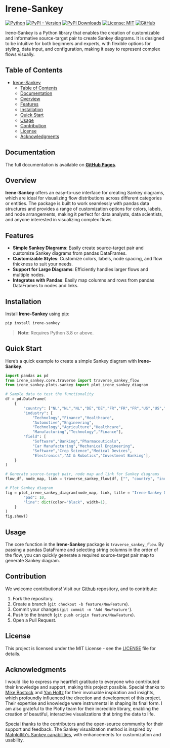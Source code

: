 # Irene-Sankey  

[![Python](https://img.shields.io/badge/Python-3.8%2B-darkcyan)](https://pypi.org/project/irene-sankey/)
[![PyPI - Version](https://img.shields.io/pypi/v/irene-sankey?label=PyPI%20Version&color=green)](https://pypi.org/project/irene-sankey/)
[![PyPI Downloads](https://static.pepy.tech/badge/irene-sankey)](https://pepy.tech/projects/irene-sankey)
[![License: MIT](https://img.shields.io/badge/License-MIT-orange.svg)](https://github.com/fox-techniques/irene-sankey/blob/main/LICENSE)
[![GitHub](https://img.shields.io/badge/GitHub-irene--sankey-181717?logo=github)](https://github.com/fox-techniques/irene-sankey)

 Irene-Sankey is a Python library that enables the creation of customizable and informative source-target pair to create Sankey diagrams. It is designed to be intuitive for both beginners and experts, with flexible options for styling, data input, and configuration, making it easy to represent complex flows visually.

## Table of Contents

- [Irene-Sankey](#irene-sankey)
  - [Table of Contents](#table-of-contents)
  - [Documentation](#documentation)
  - [Overview](#overview)
  - [Features](#features)
  - [Installation](#installation)
  - [Quick Start](#quick-start)
  - [Usage](#usage)
  - [Contribution](#contribution)
  - [License](#license)
  - [Acknowledgments](#acknowledgments)

## Documentation

The full documentation is available on **[GitHub Pages](https://fox-techniques.github.io/irene-sankey/)**.

## Overview

**Irene-Sankey** offers an easy-to-use interface for creating Sankey diagrams, which are ideal for visualizing flow distributions across different categories or entities. The package is built to work seamlessly with pandas data structures and provides a range of customization options for colors, labels, and node arrangements, making it perfect for data analysts, data scientists, and anyone interested in visualizing complex flows.


## Features

- **Simple Sankey Diagrams**: Easily create source-target pair and customize Sankey diagrams from pandas DataFrames.
- **Customizable Styles**: Customize colors, labels, node spacing, and flow thickness to suit your needs.
- **Support for Large Diagrams**: Efficiently handles larger flows and multiple nodes.
- **Integrates with Pandas**: Easily map columns and rows from pandas DataFrames to nodes and links.


## Installation

Install **Irene-Sankey** using pip:

```bash
pip install irene-sankey
```

> **Note**: Requires Python 3.8 or above.


## Quick Start

Here’s a quick example to create a simple Sankey diagram with **Irene-Sankey**.

```python
import pandas as pd
from irene_sankey.core.traverse import traverse_sankey_flow
from irene_sankey.plots.sankey import plot_irene_sankey_diagram

# Sample data to test the functionality
df = pd.DataFrame(
    {
        "country": ["NL","NL","NL","DE","DE","FR","FR","FR","US","US","US"],
        "industry": [
            "Technology","Finance","Healthcare",
            "Automotive","Engineering",
            "Technology","Agriculture","Healthcare",
            "Manufacturing","Technology","Finance"],
        "field": [
            "Software","Banking","Pharmaceuticals",
            "Car Manufacturing","Mechanical Engineering",
            "Software","Crop Science","Medical Devices",
            "Electronics","AI & Robotics","Investment Banking"],
    }
)

# Generate source-target pair, node map and link for Sankey diagrams
flow_df, node_map, link = traverse_sankey_flow(df, ["", "country", "industry", "field"])

# Plot Sankey diagram 
fig = plot_irene_sankey_diagram(node_map, link, title = "Irene-Sankey Demo", node_config={
        "pad": 10,
        "line": dict(color="black", width=1),
    }
)
fig.show()
```

## Usage

The core function in the **Irene-Sankey** package is `traverse_sankey_flow`. By passing a pandas DataFrame and selecting string columns in the order of the flow, you can quickly generate a required source-target pair map to generate Sankey diagram.


## Contribution

We welcome contributions! Visit our [Github](https://github.com/fox-techniques/irene-sankey) repository, and to contribute:

1. Fork the repository.
2. Create a branch (`git checkout -b feature/NewFeature`).
3. Commit your changes (`git commit -m 'Add NewFeature'`).
4. Push to the branch (`git push origin feature/NewFeature`).
5. Open a Pull Request.


## License

This project is licensed under the MIT License - see the [LICENSE](https://github.com/fox-techniques/irene-sankey/blob/main/LICENSE) file for details.


## Acknowledgments

I would like to express my heartfelt gratitude to everyone who contributed their knowledge and support, making this project possible. Special thanks to [Mike Bostock](https://observablehq.com/@mbostock) and [Yan Holtz](https://www.yan-holtz.com/) for their invaluable inspiration and insights, which profoundly influenced the direction and development of this project. Their expertise and knowledge were instrumental in shaping its final form. I am also grateful to the Plotly team for their incredible library, enabling the creation of beautiful, interactive visualizations that bring the data to life.

Special thanks to the contributors and the open-source community for their support and feedback. The Sankey visualization method is inspired by [Matplotlib's Sankey capabilities](https://matplotlib.org/stable/gallery/specialty_plots/sankey_basics.html), with enhancements for customization and usability.
